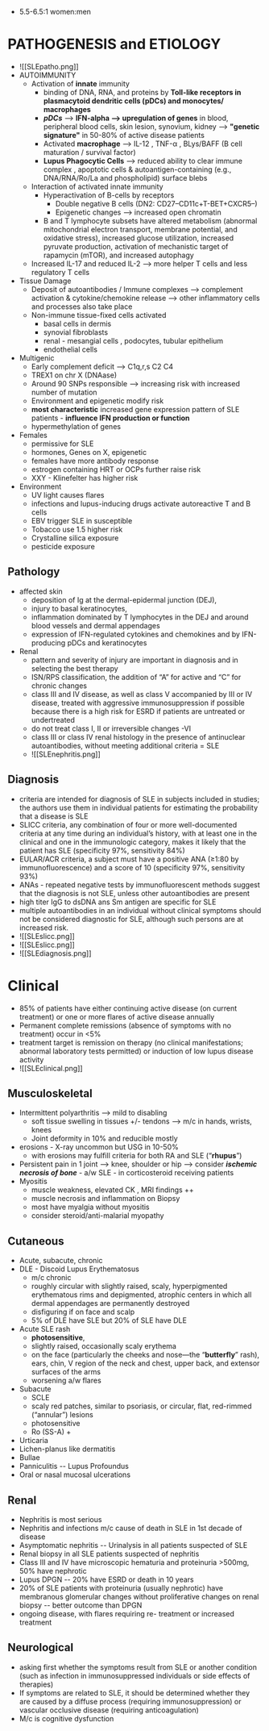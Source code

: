 - 5.5-6.5:1 women:men
# PATHOGENESIS and ETIOLOGY 
- ![[SLEpatho.png]]
- AUTOIMMUNITY 
	- Activation of **innate** immunity 
		- binding of DNA, RNA, and proteins by **Toll-like receptors in plasmacytoid dendritic cells (pDCs) and monocytes/ macrophages** 
		- ***pDCs*** --> **IFN-alpha --> upregulation of genes** in blood, peripheral blood cells, skin lesion, synovium, kidney --> **"genetic signature"** in 50-80% of active disease patients 
		- Activated **macrophage** --> IL-12 , TNF-α , BLys/BAFF (B cell maturation / survival factor)
		- **Lupus Phagocytic Cells** --> reduced ability to clear immune complex , apoptotic cells & autoantigen-containing (e.g., DNA/RNA/Ro/La and phospholipid) surface blebs
	- Interaction of activated innate immunity 
		- Hyperactivation of B-cells by receptors 
			- Double negative B cells (DN2: CD27–CD11c+T-BET+CXCR5–)
			- Epigenetic changes --> increased open chromatin 
		- B and T lymphocyte subsets have altered metabolism (abnormal mitochondrial electron transport, membrane potential, and oxidative stress), increased glucose utilization, increased pyruvate production, activation of mechanistic target of rapamycin (mTOR), and increased autophagy 
	- Increased IL-17 and reduced IL-2 --> more helper T cells and less regulatory T cells 
 - Tissue Damage 
	 - Deposit of autoantibodies / Immune complexes --> complement activation & cytokine/chemokine release --> other inflammatory cells and processes also take place
	 - Non-immune tissue-fixed cells activated 
		 - basal cells in dermis 
		 - synovial fibroblasts 
		 - renal - mesangial cells , podocytes, tubular epithelium 
		 - endothelial cells 
- Multigenic 
	- Early complement deficit  --> C1q,r,s C2 C4 
	- TREX1 on chr X (DNAase)
	- Around 90 SNPs responsible --> increasing risk with increased number of mutation 
	- Environment and epigenetic modify risk 
	- **most characteristic** increased gene expression pattern of SLE patients - **influence IFN production or function** 
	- hypermethylation of genes 
- Females 
	- permissive for SLE 
	- hormones, Genes on X, epigenetic 
	- females have more antibody response 
	- estrogen containing HRT or OCPs further raise risk 
	- XXY - Klinefelter has higher risk 
- Environment 
	- UV light causes flares 
	- infections and lupus-inducing drugs activate autoreactive T and B cells 
	- EBV trigger SLE in susceptible 
	- Tobacco use 1.5 higher risk 
	- Crystalline silica exposure 
	- pesticide exposure 
## Pathology 
- affected skin 
	- deposition of Ig at the dermal-epidermal junction (DEJ), 
	- injury to basal keratinocytes, 
	- inflammation dominated by T lymphocytes in the DEJ and around blood vessels and dermal appendages
	- expression of IFN-regulated cytokines and chemokines and by IFN-producing pDCs and keratinocytes 
- Renal 
	- pattern and severity of injury are important in diagnosis and in selecting the best therapy 
	- ISN/RPS classification, the addition of “A” for active and “C” for chronic changes 
	- class III and IV disease, as well as class V accompanied by III or IV disease, treated with aggressive immunosuppression if possible because there is a high risk for ESRD if patients are untreated or undertreated
	- do not treat class I, II or irreversible changes -VI 
	- class III or class IV renal histology in the presence of antinuclear autoantibodies, without meeting additional criteria = SLE 
	- ![[SLEnephritis.png]]

## Diagnosis 
- criteria are intended for diagnosis of SLE in subjects included in studies; the authors use them in individual patients for estimating the probability that a disease is SLE 
- SLICC criteria, any combination of four or more well-documented criteria at any time during an individual’s history, with at least one in the clinical and one in the immunologic category, makes it likely that the patient has SLE (specificity 97%, sensitivity 84%) 
- EULAR/ACR criteria, a subject must have a positive ANA (≥1:80 by immunofluorescence) and a score of 10 (specificity 97%, sensitivity 93%) 
- ANAs - repeated negative tests by immunofluorescent methods suggest that the diagnosis is not SLE, unless other autoantibodies are present 
- high titer IgG to dsDNA ans Sm antigen are specific for SLE 
- multiple autoantibodies in an individual without clinical symptoms should not be considered diagnostic for SLE, although such persons are at increased risk. 
- ![[SLEslicc.png]]
- ![[SLEslicc.png]]
- ![[SLEdiagnosis.png]]
# Clinical 
- 85% of patients have either continuing active disease (on current treatment) or one or more flares of active disease annually 
- Permanent complete remissions (absence of symptoms with no treatment) occur in <5% 
- treatment target is remission on therapy (no clinical manifestations; abnormal laboratory tests permitted) or induction of low lupus disease activity 
- ![[SLEclinical.png]]
## Musculoskeletal 
- Intermittent polyarthritis  --> mild to disabling 
	- soft tissue swelling in tissues +/- tendons --> m/c in hands, wrists, knees 
	- Joint deformity in 10% and reducible mostly 
- erosions - X-ray uncommon but USG in 10-50% 
	- with erosions may fulfill criteria for both RA and SLE (“**rhupus**”)
- Persistent pain in 1 joint --> knee, shoulder or hip --> consider ***ischemic necrosis of bone*** 
		- a/w SLE 
		- in corticosteroid receiving patients 
- Myositis 
	- muscle weakness, elevated CK , MRI findings ++ 
	- muscle necrosis and inflammation on Biopsy 
	- most have myalgia without myositis 
	- consider steroid/anti-malarial myopathy 
## Cutaneous 
- Acute, subacute, chronic 
- DLE - Discoid Lupus Erythematosus 
	- m/c chronic 
	- roughly circular with slightly raised, scaly, hyperpigmented erythematous rims and depigmented, atrophic centers in which all dermal appendages are permanently destroyed 
	- disfiguring if on face and scalp 
	- 5% of DLE have SLE but 20% of SLE have DLE 
- Acute SLE rash 
	- **photosensitive**, 
	- slightly raised, occasionally scaly erythema 
	- on the face (particularly the cheeks and nose—the “**butterfly**” rash), ears, chin, V region of the neck and chest, upper back, and extensor surfaces of the arms
	- worsening a/w flares 
- Subacute 
	- SCLE 
	- scaly red patches, similar to psoriasis, or circular, flat, red-rimmed (“annular”) lesions
	- photosensitive 
	- Ro (SS-A) + 
- Urticaria 
- Lichen-planus like dermatitis 
- Bullae 
- Panniculitis -- Lupus Profoundus 
- Oral or nasal mucosal ulcerations 
## Renal 
- Nephritis is most serious 
- Nephritis and infections m/c cause of death in SLE in 1st decade of disease 
- Asymptomatic nephritis -- Urinalysis in all patients suspected of SLE 
- Renal biopsy in all SLE patients suspected of nephritis  
- Class III and IV have microscopic hematuria and proteinuria >500mg, 50% have nephrotic
- Lupus DPGN -- 20% have ESRD or death in 10 years 
- 20% of SLE patients with proteinuria (usually nephrotic) have membranous glomerular changes without proliferative changes on renal biopsy -- better outcome than DPGN 
- ongoing disease, with flares requiring re- treatment or increased treatment 
## Neurological 
- asking first whether the symptoms result from SLE or another condition (such as infection in immunosuppressed individuals or side effects of therapies) 
- If symptoms are related to SLE, it should be determined whether they are caused by a diffuse process (requiring immunosuppression) or vascular occlusive disease (requiring anticoagulation) 
- M/c is cognitive dysfunction 